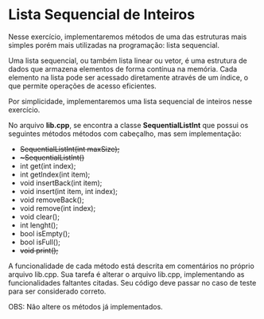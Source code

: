 # Lista Sequencial de Inteiros

Nesse exercício, implementaremos métodos de uma das estruturas mais simples porém mais utilizadas na programação: lista sequencial.

Uma lista sequencial, ou também lista linear ou vetor, é uma estrutura de dados que armazena elementos de forma contínua na memória. Cada elemento na lista pode ser acessado diretamente através de um índice, o que permite operações de acesso eficientes.

Por simplicidade, implementaremos uma lista sequencial de inteiros nesse exercício.

No arquivo **lib.cpp**, se encontra a classe **SequentialListInt** que possui os seguintes métodos métodos com cabeçalho, mas sem implementação:

- ~~SequentialListInt(int maxSize);~~
- ~~\~SequentialListInt()~~
- int get(int index);
- int getIndex(int item);
- void insertBack(int item);
- void insert(int item, int index);
- void removeBack();
- void remove(int index);
- void clear();
- int lenght();
- bool isEmpty();
- bool isFull();
- ~~void print();~~

A funcionalidade de cada método está descrita em comentários no próprio arquivo lib.cpp. Sua tarefa é alterar o arquivo lib.cpp, implementando as funcionalidades faltantes citadas. Seu código deve passar no caso de teste para ser considerado correto.

OBS: Não altere os métodos já implementados.
